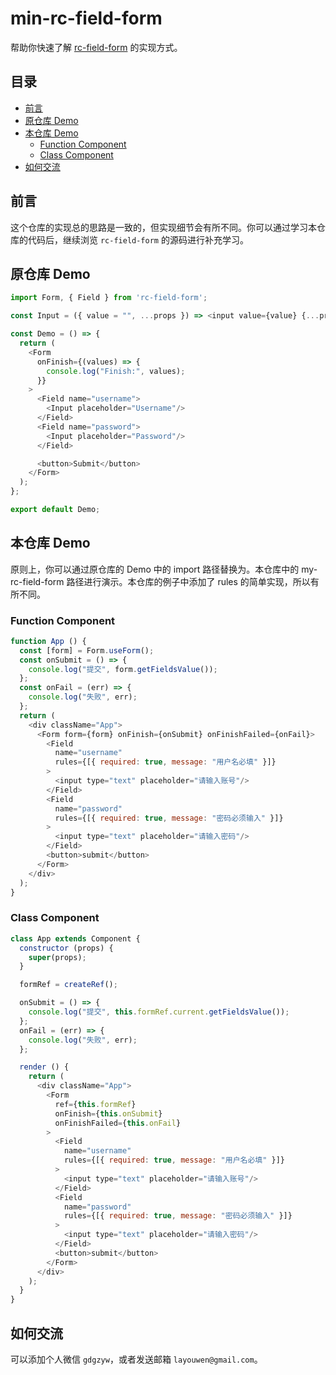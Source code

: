 # min-rc-field-form

帮助你快速了解 [rc-field-form](https://github.com/react-component/field-form) 的实现方式。

## 目录

- [前言](#前言)
- [原仓库&nbsp;Demo](#原仓库-demo)
- [本仓库&nbsp;Demo](#本仓库-demo)
    - [Function&nbsp;Component](#function-component)
    - [Class&nbsp;Component](#class-component)
- [如何交流](#如何交流)

## 前言

这个仓库的实现总的思路是一致的，但实现细节会有所不同。你可以通过学习本仓库的代码后，继续浏览 `rc-field-form` 的源码进行补充学习。

## 原仓库 Demo

```js
import Form, { Field } from 'rc-field-form';

const Input = ({ value = "", ...props }) => <input value={value} {...props} />;

const Demo = () => {
  return (
    <Form
      onFinish={(values) => {
        console.log("Finish:", values);
      }}
    >
      <Field name="username">
        <Input placeholder="Username"/>
      </Field>
      <Field name="password">
        <Input placeholder="Password"/>
      </Field>

      <button>Submit</button>
    </Form>
  );
};

export default Demo;
```

## 本仓库 Demo

原则上，你可以通过原仓库的 Demo 中的 import 路径替换为。本仓库中的 my-rc-field-form 路径进行演示。本仓库的例子中添加了 rules 的简单实现，所以有所不同。

### Function Component

```js
function App () {
  const [form] = Form.useForm();
  const onSubmit = () => {
    console.log("提交", form.getFieldsValue());
  };
  const onFail = (err) => {
    console.log("失败", err);
  };
  return (
    <div className="App">
      <Form form={form} onFinish={onSubmit} onFinishFailed={onFail}>
        <Field
          name="username"
          rules={[{ required: true, message: "用户名必填" }]}
        >
          <input type="text" placeholder="请输入账号"/>
        </Field>
        <Field
          name="password"
          rules={[{ required: true, message: "密码必须输入" }]}
        >
          <input type="text" placeholder="请输入密码"/>
        </Field>
        <button>submit</button>
      </Form>
    </div>
  );
}
```

### Class Component

```js
class App extends Component {
  constructor (props) {
    super(props);
  }

  formRef = createRef();

  onSubmit = () => {
    console.log("提交", this.formRef.current.getFieldsValue());
  };
  onFail = (err) => {
    console.log("失败", err);
  };

  render () {
    return (
      <div className="App">
        <Form
          ref={this.formRef}
          onFinish={this.onSubmit}
          onFinishFailed={this.onFail}
        >
          <Field
            name="username"
            rules={[{ required: true, message: "用户名必填" }]}
          >
            <input type="text" placeholder="请输入账号"/>
          </Field>
          <Field
            name="password"
            rules={[{ required: true, message: "密码必须输入" }]}
          >
            <input type="text" placeholder="请输入密码"/>
          </Field>
          <button>submit</button>
        </Form>
      </div>
    );
  }
}
```

## 如何交流

可以添加个人微信 `gdgzyw`，或者发送邮箱 `layouwen@gmail.com`。
